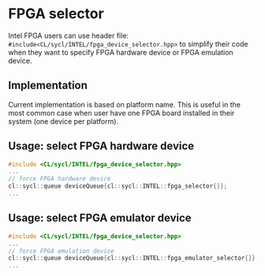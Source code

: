 # FPGA selector

Intel FPGA users can use header file: `#include<CL/sycl/INTEL/fpga_device_selector.hpp>` to simplify their code
when they want to specify FPGA hardware device or FPGA emulation device.

## Implementation

Current implementation is based on platform name. This is useful in the most common case when user have
one FPGA board installed in their system (one device per platform). 

## Usage: select FPGA hardware device
```c++
#include <CL/sycl/INTEL/fpga_device_selector.hpp>
...
// force FPGA hardware device
cl::sycl::queue deviceQueue{cl::sycl::INTEL::fpga_selector{}};
...
```

## Usage: select FPGA emulator device
```c++
#include <CL/sycl/INTEL/fpga_device_selector.hpp>
...
// force FPGA emulation device
cl::sycl::queue deviceQueue{cl::sycl::INTEL::fpga_emulator_selector{}};
...
```
